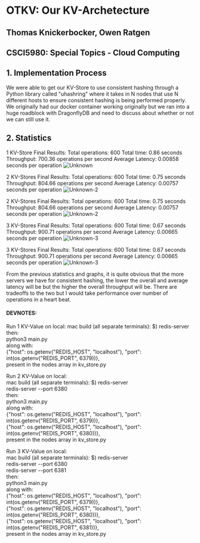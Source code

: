 # OTKV: Our KV-Archetecture

## Thomas Knickerbocker, Owen Ratgen

## CSCI5980: Special Topics - Cloud Computing

## 1. Implementation Process

We were able to get our KV-Store to use consistent hashing through a Python library called "uhashring" where it takes in N nodes that use N different hosts to ensure consistent hashing is being performed properly. We originally had our docker container working originally but we ran into a huge roadblock with DragonflyDB and need to discuss about whether or not we can still use it.

## 2. Statistics

1 KV-Store Final Results:
Total operations: 600
Total time: 0.86 seconds
Throughput: 700.36 operations per second
Average Latency: 0.00858 seconds per operation
![Unknown](https://github.com/user-attachments/assets/86a1c0a7-d3b1-4ec2-8417-84912365c99d)

2 KV-Stores Final Results:
Total operations: 600
Total time: 0.75 seconds
Throughput: 804.66 operations per second
Average Latency: 0.00757 seconds per operation
![Unknown-2](https://github.com/user-attachments/assets/8b52d8db-5ed6-4615-b5ec-9237af92d232)

2 KV-Stores Final Results:
Total operations: 600
Total time: 0.75 seconds
Throughput: 804.66 operations per second
Average Latency: 0.00757 seconds per operation
![Unknown-2](https://github.com/user-attachments/assets/8b52d8db-5ed6-4615-b5ec-9237af92d232)

3 KV-Stores Final Results:
Total operations: 600
Total time: 0.67 seconds
Throughput: 900.71 operations per second
Average Latency: 0.00665 seconds per operation
![Unknown-3](https://github.com/user-attachments/assets/836ce81e-3181-482d-a766-a880ee0f13ba)

3 KV-Stores Final Results:
Total operations: 600
Total time: 0.67 seconds
Throughput: 900.71 operations per second
Average Latency: 0.00665 seconds per operation
![Unknown-3](https://github.com/user-attachments/assets/836ce81e-3181-482d-a766-a880ee0f13ba)

From the previous statistics and graphs, it is quite obvious that the more servers we have for consistent hashing, the lower the overall and average latency will be but the higher the overall throughput will be. There are tradeoffs to the two but I would take performance over number of operations in a heart beat.

#### DEVNOTES:

Run 1 KV-Value on local:
mac build (all separate terminals): $) redis-server <br/>
then:<br/>
python3 main.py<br/>
along with:<br/>
{"host": os.getenv("REDIS_HOST", "localhost"), "port": int(os.getenv("REDIS_PORT", 6379))},<br/>
present in the nodes array in kv_store.py<br/>

Run 2 KV-Value on local:<br/>
mac build (all separate terminals): $) redis-server<br/>
redis-server --port 6380<br/>
then:<br/>
python3 main.py<br/>
along with:<br/>
{"host": os.getenv("REDIS_HOST", "localhost"), "port": int(os.getenv("REDIS_PORT", 6379))},<br/>
{"host": os.getenv("REDIS_HOST", "localhost"), "port": int(os.getenv("REDIS_PORT", 6380))},<br/>
present in the nodes array in kv_store.py<br/>

Run 3 KV-Value on local:<br/>
mac build (all separate terminals): $) redis-server<br/>
redis-server --port 6380<br/>
redis-server --port 6381<br/>
then:<br/>
python3 main.py<br/>
along with:<br/>
{"host": os.getenv("REDIS_HOST", "localhost"), "port": int(os.getenv("REDIS_PORT", 6379))},<br/>
{"host": os.getenv("REDIS_HOST", "localhost"), "port": int(os.getenv("REDIS_PORT", 6380))},<br/>
{"host": os.getenv("REDIS_HOST", "localhost"), "port": int(os.getenv("REDIS_PORT", 6381))},<br/>
present in the nodes array in kv_store.py
